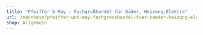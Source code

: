 ```yaml
---
title: "Pfeiffer & May - Fachgroßhandel für Bäder, Heizung,Elektro"
url: /mannheim/pfeiffer-und-may-fachgrosshandel-fuer-baeder-heizung-elektro/
shop: Allgemein
---
```

